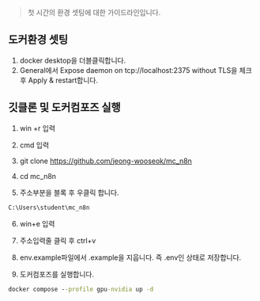 > 첫 시간의 환경 셋팅에 대한 가이드라인입니다. 

## 도커환경 셋팅 
1. docker desktop을 더블클릭합니다.
2. General에서 Expose daemon on tcp://localhost:2375 without TLS을 체크 후 Apply & restart합니다.


## 깃클론 및 도커컴포즈 실행 
1. win +r 입력

2. cmd 입력

3. git clone https://github.com/jeong-wooseok/mc_n8n

4. cd mc_n8n

5. 주소부분을 블록 후 우클릭 합니다. 
```cmd
C:\Users\student\mc_n8n
```

6. win+e 입력

7. 주소입력줄 클릭 후 ctrl+v

8. env.example파일에서 .example을 지웁니다. 
즉 .env인 상태로 저장합니다.

9. 도커컴포즈를 실행합니다.
```cmd
docker compose --profile gpu-nvidia up -d
```